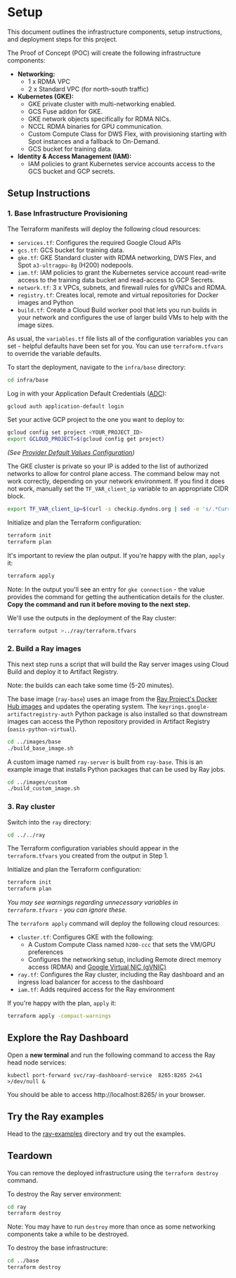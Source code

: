 # Setup

This document outlines the infrastructure components, setup instructions, and
deployment steps for this project.

The Proof of Concept (POC) will create the following infrastructure components:

- **Networking:**
  - 1 x RDMA VPC
  - 2 x Standard VPC (for north-south traffic)
- **Kubernetes (GKE):**
  - GKE private cluster with multi-networking enabled.
  - GCS Fuse addon for GKE.
  - GKE network objects specifically for RDMA NICs.
  - NCCL RDMA binaries for GPU communication.
  - Custom Compute Class for DWS Flex, with provisioning starting with Spot
    instances and a fallback to On-Demand.
  - GCS bucket for training data.
- **Identity & Access Management (IAM):**
  - IAM policies to grant Kubernetes service accounts access to the GCS bucket
    and GCP secrets.

## Setup Instructions

### 1. Base Infrastructure Provisioning

The Terraform manifests will deploy the following cloud resources:

- `services.tf`: Configures the required Google Cloud APIs
- `gcs.tf`: GCS bucket for training data.
- `gke.tf`: GKE Standard cluster with RDMA networking, DWS Flex, and Spot
  `a3-ultragpu-8g` (H200) nodepools.
- `iam.tf`: IAM policies to grant the Kubernetes service account read-write
  access to the training data bucket and read-access to GCP Secrets.
- `network.tf`: 3 x VPCs, subnets, and firewall rules for gVNICs and RDMA.
- `registry.tf`: Creates local, remote and virtual repositories for Docker
  images and Python
- `build.tf`: Create a Cloud Build worker pool that lets you run builds in your
  network and configures the use of larger build VMs to help with the image
  sizes.

As usual, the `variables.tf` file lists all of the configuration variables you
can set - helpful defaults have been set for you. You can use `terraform.tfvars`
to override the variable defaults.

To start the deployment, navigate to the `infra/base` directory:

```bash
cd infra/base
```

Log in with your Application Default Credentials
([ADC](https://cloud.google.com/docs/authentication/provide-credentials-adc)):

```sh
gcloud auth application-default login
```

Set your active GCP project to the one you want to deploy to:

```sh
gcloud config set project <YOUR_PROJECT_ID>
export GCLOUD_PROJECT=$(gcloud config get project)
```

_(See
[Provider Default Values Configuration](https://registry.terraform.io/providers/hashicorp/google/latest/docs/guides/provider_reference#provider-default-values-configuration))_

The GKE cluster is private so your IP is added to the list of authorized
networks to allow for control plane access. The command below may not work
correctly, depending on your network environment. If you find it does not work,
manually set the `TF_VAR_client_ip` variable to an appropriate CIDR block.

```sh
export TF_VAR_client_ip=$(curl -s checkip.dyndns.org | sed -e 's/.*Current IP Address: //' -e 's/<.*$//')/32
```

Initialize and plan the Terraform configuration:

```sh
terraform init
terraform plan
```

It's important to review the plan output. If you're happy with the plan, `apply`
it:

```sh
terraform apply
```

Note: In the output you'll see an entry for `gke connection` - the value
provides the command for getting the authentication details for the cluster.
**Copy the command and run it before moving to the next step.**

We'll use the outputs in the deployment of the Ray cluster:

```sh
terraform output >../ray/terraform.tfvars
```

### 2. Build a Ray images

This next step runs a script that will build the Ray server images using Cloud
Build and deploy it to Artifact Registry.

Note: the builds can each take some time (5-20 minutes).

The base image (`ray-base`) uses an image from the
[Ray Project's Docker Hub images](https://hub.docker.com/r/rayproject/ray) and
updates the operating system. The `keyrings.google-artifactregistry-auth` Python
package is also installed so that downstream images can access the Python
repository provided in Artifact Registry (`oasis-python-virtual`).

```sh
cd ../images/base
./build_base_image.sh
```

A custom image named `ray-server` is built from `ray-base`. This is an example
image that installs Python packages that can be used by Ray jobs.

```sh
cd ../images/custom
./build_custom_image.sh
```

### 3. Ray cluster

Switch into the `ray` directory:

```sh
cd ../../ray
```

The Terraform configuration variables should appear in the `terraform.tfvars`
you created from the output in Step 1.

Initialize and plan the Terraform configuration:

```sh
terraform init
terraform plan
```

_You may see warnings regarding unnecessary variables in `terraform.tfvars` -
you can ignore these._

The `terraform apply` command will deploy the following cloud resources:

- `cluster.tf`: Configures GKE with the following:
  - A Custom Compute Class named `h200-ccc` that sets the VM/GPU preferences
  - Configures the networking setup, including Remote direct memory access
    (RDMA) and
    [Google Virtual NIC (gVNIC)](https://cloud.google.com/kubernetes-engine/docs/how-to/using-gvnic)
- `ray.tf`: Configures the Ray cluster, including the Ray dashboard and an
  ingress load balancer for access to the dashboard
- `iam.tf`: Adds required access for the Ray environment

If you're happy with the plan, `apply` it:

```sh
terraform apply -compact-warnings
```

## Explore the Ray Dashboard

Open a **new terminal** and run the following command to access the Ray head
node services:

```
kubectl port-forward svc/ray-dashboard-service  8265:8265 2>&1 >/dev/null &
```

You should be able to access http://localhost:8265/ in your browser.

## Try the Ray examples

Head to the [ray-examples](../ray-examples/README.md) directory and try out the
examples.

## Teardown

You can remove the deployed infrastructure using the `terraform destroy`
command.

To destroy the Ray server environment:

```sh
cd ray
terraform destroy
```

Note: You may have to run `destroy` more than once as some networking components
take a while to be destroyed.

To destroy the base infrastructure:

```sh
cd ../base
terraform destroy
```
